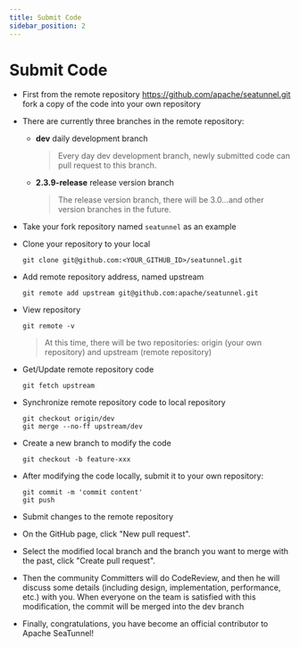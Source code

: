 ```yaml
---
title: Submit Code
sidebar_position: 2
---
```


# Submit Code

* First from the remote repository <https://github.com/apache/seatunnel.git> fork a copy of the code into your own repository

* There are currently three branches in the remote repository:
    * **dev**   daily development branch
      > Every day dev development branch, newly submitted code can pull request to this branch.

    * **2.3.9-release** release version branch
      > The release version branch, there will be 3.0...and other version branches in the future.

* Take your fork repository named `seatunnel` as an example

* Clone your repository to your local

    ```shell
    git clone git@github.com:<YOUR_GITHUB_ID>/seatunnel.git
    ```

* Add remote repository address, named upstream

    ```shell
    git remote add upstream git@github.com:apache/seatunnel.git
    ```

* View repository

    ```shell
    git remote -v
    ```

  > At this time, there will be two repositories: origin (your own repository) and upstream (remote repository)

* Get/Update remote repository code

    ```shell
    git fetch upstream
    ```

* Synchronize remote repository code to local repository

    ```shell
    git checkout origin/dev
    git merge --no-ff upstream/dev
    ```
  
* Create a new branch to modify the code

    ```shell
    git checkout -b feature-xxx
    ```

* After modifying the code locally, submit it to your own repository:

    ```shell
    git commit -m 'commit content'
    git push
    ```

* Submit changes to the remote repository

* On the GitHub page, click "New pull request".

* Select the modified local branch and the branch you want to merge with the past, click "Create pull request".

* Then the community Committers will do CodeReview, and then he will discuss some details (including design, implementation, performance, etc.) with you. When everyone on the team is satisfied with this modification, the commit will be merged into the dev branch

* Finally, congratulations, you have become an official contributor to Apache SeaTunnel!
